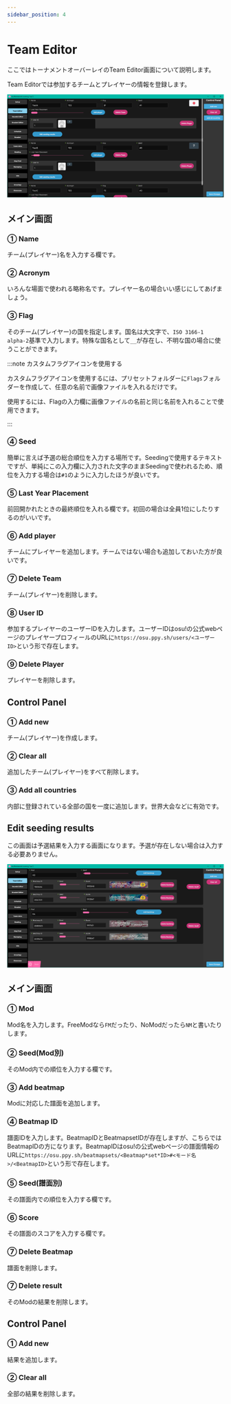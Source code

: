 ```yaml
---
sidebar_position: 4
---
```


# Team Editor

ここではトーナメントオーバーレイのTeam Editor画面について説明します。

Team Editorでは参加するチームとプレイヤーの情報を登録します。

![Team Editor](/img/osu_lazer/team_editor.png)

## メイン画面

### ① Name

チーム(プレイヤー)名を入力する欄です。

### ② Acronym

いろんな場面で使われる略称名です。プレイヤー名の場合いい感じにしてあげましょう。

### ③ Flag

そのチーム(プレイヤー)の国を指定します。国名は大文字で、`ISO 3166-1 alpha-2`基準で入力します。特殊な国名として`__`が存在し、不明な国の場合に使うことができます。

:::note カスタムフラグアイコンを使用する

カスタムフラグアイコンを使用するには、プリセットフォルダーに`Flags`フォルダーを作成して、任意の名前で画像ファイルを入れるだけです。

使用するには、Flagの入力欄に画像ファイルの名前と同じ名前を入れることで使用できます。

:::

### ④ Seed

簡単に言えば予選の総合順位を入力する場所です。Seedingで使用するテキストですが、単純にこの入力欄に入力された文字のままSeedingで使われるため、順位を入力する場合は`#1`のように入力したほうが良いです。

### ⑤ Last Year Placement

前回開かれたときの最終順位を入れる欄です。初回の場合は全員1位にしたりするのがいいです。

### ⑥ Add player

チームにプレイヤーを追加します。チームではない場合も追加しておいた方が良いです。

### ⑦ Delete Team

チーム(プレイヤー)を削除します。

### ⑧ User ID

参加するプレイヤーのユーザーIDを入力します。ユーザーIDはosu!の公式webページのプレイヤープロフィールのURLに`https://osu.ppy.sh/users/<ユーザーID>`という形で存在します。

### ⑨ Delete Player

プレイヤーを削除します。

## Control Panel

### ① Add new

チーム(プレイヤー)を作成します。

### ② Clear all

追加したチーム(プレイヤー)をすべて削除します。

### ③ Add all countries

内部に登録されている全部の国を一度に追加します。世界大会などに有効です。

## Edit seeding results

この画面は予選結果を入力する画面になります。予選が存在しない場合は入力する必要ありません。

![ESR](/img/osu_lazer/esr.png)

## メイン画面

### ① Mod

Mod名を入力します。FreeModなら`FM`だったり、NoModだったら`NM`と書いたりします。

### ② Seed(Mod別)

そのMod内での順位を入力する欄です。

### ③ Add beatmap

Modに対応した譜面を追加します。

### ④ Beatmap ID

譜面IDを入力します。BeatmapIDとBeatmapsetIDが存在しますが、こちらではBeatmapIDの方になります。BeatmapIDはosu!の公式webページの譜面情報のURLに`https://osu.ppy.sh/beatmapsets/<Beatmap*set*ID>#<モード名>/<BeatmapID>`という形で存在します。

### ⑤ Seed(譜面別)

その譜面内での順位を入力する欄です。

### ⑥ Score

その譜面のスコアを入力する欄です。

### ⑦ Delete Beatmap

譜面を削除します。

### ⑦ Delete result

そのModの結果を削除します。

## Control Panel

### ① Add new

結果を追加します。

### ② Clear all

全部の結果を削除します。
